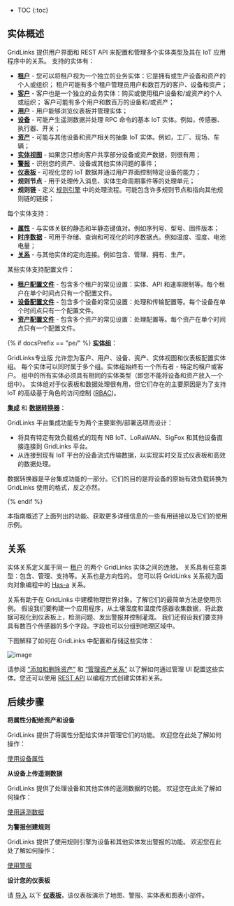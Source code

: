 * TOC
{:toc}

## 实体概述

GridLinks 提供用户界面和 REST API 来配置和管理多个实体类型及其在 IoT 应用程序中的关系。
支持的实体有：

- **[租户](/docs/{{docsPrefix}}user-guide/ui/tenants/)** - 您可以将租户视为一个独立的业务实体：它是拥有或生产设备和资产的个人或组织；
租户可能有多个租户管理员用户和数百万的客户、设备和资产；
- **[客户](/docs/{{docsPrefix}}user-guide/ui/customers/)** - 客户也是一个独立的业务实体：购买或使用租户设备和/或资产的个人或组织；
客户可能有多个用户和数百万的设备和/或资产；
- **[用户](/docs/{{docsPrefix}}user-guide/ui/users/)** - 用户能够浏览仪表板并管理实体；
- **[设备](/docs/{{docsPrefix}}user-guide/ui/devices/)** - 可能产生遥测数据并处理 RPC 命令的基本 IoT 实体。例如，传感器、执行器、开关；
- **[资产](/docs/{{docsPrefix}}user-guide/ui/assets/)** - 可能与其他设备和资产相关的抽象 IoT 实体。例如，工厂、现场、车辆；
- **[实体视图](/docs/{{docsPrefix}}user-guide/entity-views/)** - 如果您只想向客户共享部分设备或资产数据，则很有用；
- **[警报](/docs/{{docsPrefix}}user-guide/alarms/)** - 识别您的资产、设备或其他实体问题的事件；
- **[仪表板](/docs/{{docsPrefix}}user-guide/dashboards/)** - 可视化您的 IoT 数据并通过用户界面控制特定设备的能力；
- **规则节点** - 用于处理传入消息、实体生命周期事件等的处理单元；
- **规则链** - 定义 [规则引擎](/docs/{{docsPrefix}}user-guide/rule-engine-2-0/re-getting-started/) 中的处理流程。可能包含许多规则节点和指向其他规则链的链接；

每个实体支持：

- **[属性](/docs/{{docsPrefix}}user-guide/attributes/)** - 与实体关联的静态和半静态键值对。例如序列号、型号、固件版本；
- **[时序数据](/docs/{{docsPrefix}}user-guide/telemetry/)** - 可用于存储、查询和可视化的时序数据点。例如温度、湿度、电池电量；
- **[关系](#relations)** - 与其他实体的定向连接。例如包含、管理、拥有、生产。

某些实体支持配置文件：

- **[租户配置文件](/docs/{{docsPrefix}}user-guide/tenant-profiles/)** - 包含多个租户的常见设置：实体、API 和速率限制等。每个租户在单个时间点只有一个配置文件。
- **[设备配置文件](/docs/{{docsPrefix}}user-guide/device-profiles/)** - 包含多个设备的常见设置：处理和传输配置等。每个设备在单个时间点只有一个配置文件。
- **[资产配置文件](/docs/{{docsPrefix}}user-guide/asset-profiles/)** - 包含多个资产的常见设置：处理配置等。每个资产在单个时间点只有一个配置文件。

{% if docsPrefix == "pe/" %}
**[实体组](/docs/pe/user-guide/groups/)**：

 GridLinks专业版 允许您为客户、用户、设备、资产、实体视图和仪表板配置实体组。
每个实体可以同时属于多个组。实体组始终有一个所有者 - 特定的租户或客户。
组中的所有实体必须具有相同的实体类型（即您不能将设备和资产放入一个组中）。
实体组对于仪表板和数据处理很有用，但它们存在的主要原因是为了支持 IoT 的高级基于角色的访问控制 ([RBAC](/docs/pe/user-guide/rbac/))。

**[集成](/docs/user-guide/integrations/)** 和 **[数据转换器](/docs/user-guide/integrations/#data-converters)**：

GridLinks 平台集成功能专为两个主要案例/部署选项而设计：

- 将具有特定有效负载格式的现有 NB IoT、LoRaWAN、SigFox 和其他设备直接连接到 GridLinks 平台。
- 从连接到现有 IoT 平台的设备流式传输数据，以实现实时交互式仪表板和高效的数据处理。

数据转换器是平台集成功能的一部分。它们的目的是将设备的原始有效负载转换为 GridLinks 使用的格式，反之亦然。

{% endif %}

本指南概述了上面列出的功能、获取更多详细信息的一些有用链接以及它们的使用示例。

## 关系

实体关系定义属于同一 [租户](/docs/{{docsPrefix}}user-guide/ui/tenants/) 的两个 GridLinks 实体之间的连接。
关系具有任意类型：包含、管理、支持等。关系也是方向性的。
您可以将 GridLinks 关系视为面向对象编程中的 [Has-a](https://en.wikipedia.org/wiki/Has-a) 关系。

关系有助于在 GridLinks 中建模物理世界对象。了解它们的最简单方法是使用示例。
假设我们要构建一个应用程序，从土壤湿度和温度传感器收集数据，将此数据可视化到仪表板上，检测问题、发出警报并控制灌溉。
我们还假设我们要支持具有数百个传感器的多个字段。字段也可以分组到地理区域中。

下图解释了如何在 GridLinks 中配置和存储这些实体：

![image](/images/user-guide/entities-and-relations.svg)


请参阅 [“添加和删除资产”](/docs/pe/user-guide/ui/assets/#add-and-delete-assets) 和 [“管理资产关系”](/docs/pe/user-guide/ui/assets/#manage-asset-relations)
以了解如何通过管理 UI 配置这些实体。您还可以使用 [REST API](/docs/reference/rest-client/) 以编程方式创建实体和关系。

## 后续步骤

**将属性分配给资产和设备**

GridLinks 提供了将属性分配给实体并管理它们的功能。
欢迎您在此处了解如何操作：
<p><a href="/docs/{{docsPrefix}}user-guide/attributes" class="button">使用设备属性</a></p>


**从设备上传遥测数据**

GridLinks 提供了处理设备和其他实体的遥测数据的功能。
欢迎您在此处了解如何操作：
<p><a href="/docs/{{docsPrefix}}user-guide/telemetry" class="button">使用遥测数据</a></p>

**为警报创建规则**

GridLinks 提供了使用规则引擎为设备和其他实体发出警报的功能。
欢迎您在此处了解如何操作：
<p><a href="/docs/{{docsPrefix}}user-guide/alarms" class="button">使用警报</a></p>

**设计您的仪表板**

请 [导入](/docs/{{docsPrefix}}user-guide/ui/dashboards/#dashboard-import) 以下 [**仪表板**](/docs/{{docsPrefix}}user-guide/resources/region_fields_dashboard.json)，该仪表板演示了地图、警报、实体表和图表小部件。